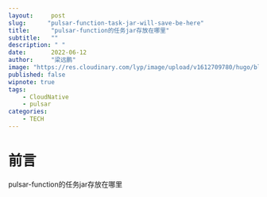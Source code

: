 ```yaml
---
layout:     post 
slug:      "pulsar-function-task-jar-will-save-be-here"
title:      "pulsar-function的任务jar存放在哪里"
subtitle:   ""
description: " "
date:       2022-06-12
author:     "梁远鹏"
image: "https://res.cloudinary.com/lyp/image/upload/v1612709780/hugo/blog.github.io/pexels-matt-hardy-2568001.jpg"
published: false
wipnote: true
tags:
    - CloudNative
    - pulsar
categories: 
    - TECH
---
```


# 前言 

pulsar-function的任务jar存放在哪里

